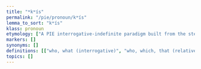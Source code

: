 ```yaml
---
title: "*kʷís"
permalink: "/pie/pronoun/kʷís"
lemma_to_sort: "kʷís"
klass: pronoun
etymology: ["A PIE interrogative-indefinite paradigm built from the stems *kʷi- and *kʷe- (parallel to anaphoric i-, e-), the former on nom. and acc. cases of all genders, the latter elsewhere, with no distinction of feminine forms, mostly \"human\" – \"non-human\". A stem *kʷo-, an o-stem adjective, with its corresponding feminine *kʷeh₂-, was originally separate, but in most languages there was some conflation with the other two, as it is from this function that the relative pronoun evolves. Ultimately from *kʷ-."]
markers: []
synonyms: []
definitions: [["who, what (interrogative)", "who, which, that (relative)"], ["which, what"]]
topics: []
---
```

